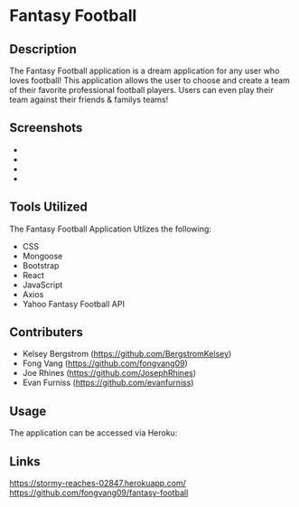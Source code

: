 # Fantasy Football 


## Description
The Fantasy Football application is a dream application for any user who loves football! This application allows the user to choose and create a team of their favorite professional football players. Users can even play their team against their friends & familys teams! 


## Screenshots
- ![]()
- ![]()
- ![]()
- ![]()

## Tools Utilized 
The Fantasy Football Application Utlizes the following:

- CSS
- Mongoose
- Bootstrap
- React
- JavaScript
- Axios
- Yahoo Fantasy Football API

## Contributers
- Kelsey Bergstrom  (https://github.com/BergstromKelsey)
- Fong Vang  (https://github.com/fongvang09)
- Joe Rhines (https://github.com/JosephRhines)
- Evan Furniss  (https://github.com/evanfurniss)

## Usage 
The application can be accessed via Heroku: 

## Links
https://stormy-reaches-02847.herokuapp.com/
<br/>
https://github.com/fongvang09/fantasy-football

